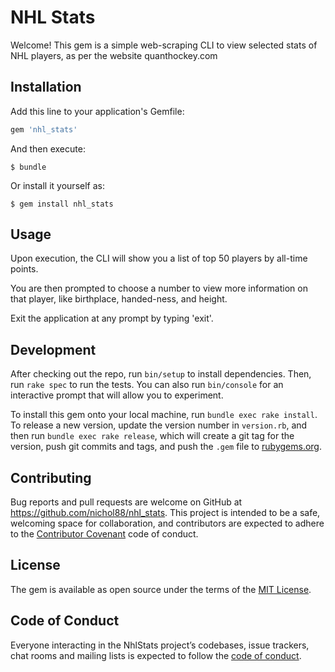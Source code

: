 # NHL Stats

Welcome! This gem is a simple web-scraping CLI to view selected stats of NHL
players, as per the website quanthockey.com


## Installation

Add this line to your application's Gemfile:

```ruby
gem 'nhl_stats'
```

And then execute:

    $ bundle

Or install it yourself as:

    $ gem install nhl_stats

## Usage

Upon execution, the CLI will show you a list of top 50 players by all-time points.

You are then prompted to choose a number to view more information on that player,
like birthplace, handed-ness, and height.

Exit the application at any prompt by typing 'exit'.

## Development

After checking out the repo, run `bin/setup` to install dependencies. Then, run `rake spec` to run the tests. You can also run `bin/console` for an interactive prompt that will allow you to experiment.

To install this gem onto your local machine, run `bundle exec rake install`. To release a new version, update the version number in `version.rb`, and then run `bundle exec rake release`, which will create a git tag for the version, push git commits and tags, and push the `.gem` file to [rubygems.org](https://rubygems.org).

## Contributing

Bug reports and pull requests are welcome on GitHub at https://github.com/nichol88/nhl_stats. This project is intended to be a safe, welcoming space for collaboration, and contributors are expected to adhere to the [Contributor Covenant](http://contributor-covenant.org) code of conduct.

## License

The gem is available as open source under the terms of the [MIT License](https://opensource.org/licenses/MIT).

## Code of Conduct

Everyone interacting in the NhlStats project’s codebases, issue trackers, chat rooms and mailing lists is expected to follow the [code of conduct](https://github.com/nichol88/nhl_stats/blob/master/CODE_OF_CONDUCT.md).
